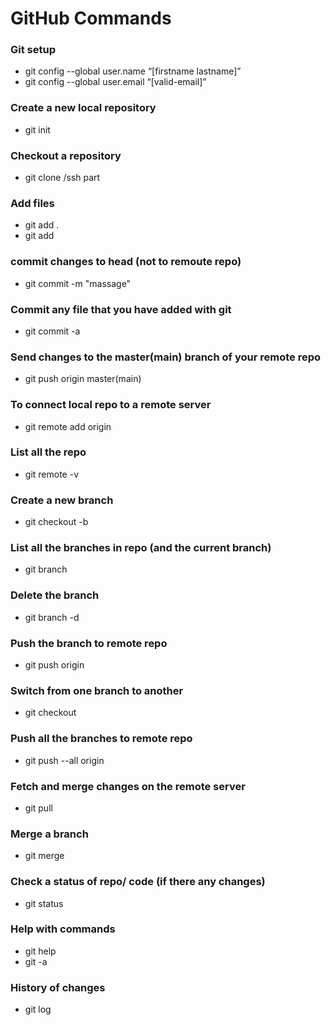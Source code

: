 # GitHub Commands
### Git setup
- git config --global user.name “[firstname lastname]”
- git config --global user.email “[valid-email]”

### Create a new local repository
- git init

### Checkout a repository
- git clone /ssh part

### Add files
- git add .
- git add <file name>

### commit changes to head (not to remoute repo)
-  git commit -m "massage"

### Commit any file that you have added with git
- git commit -a

### Send changes to the master(main) branch of your remote repo
- git push origin master(main)

### To connect local repo to a remote server
- git remote add origin <url>

### List all the repo
- git remote -v

### Create a new branch
- git checkout -b <branch name>

### List all the branches in repo (and the current branch)
- git branch

### Delete the branch
- git branch -d <branch name>

### Push the branch to remote repo
- git push origin <branch name>

### Switch from one branch to another
- git checkout <branch name>

### Push all the branches to remote repo
- git push --all origin

### Fetch and merge changes on the remote server
- git pull

### Merge a branch
- git merge <branch name>

### Check a status of repo/ code (if there any changes)
- git status

### Help with commands
- git help
-  git -a

### History of changes
- git log


